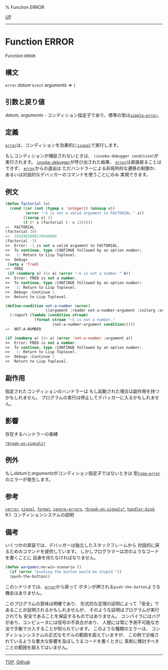 % Function ERROR

[UP](9.2.html)  

---

# Function **ERROR**


Function `ERROR`


## 構文

`error` *datum* `&rest` *arguments* => `|`


## 引数と戻り値

*datum*, *arguments* - コンディション指定子であり、標準の型は[`simple-error`](9.2.simple-error.html)。


## 定義

[`error`](9.2.error-function.html)は、コンディションを効果的に[`signal`](9.2.signal.html)で実行します。

もしコンディションが捕捉されないときは、
`(invoke-debugger condition)`が実行されます。
[`invoke-debugger`](9.2.invoke-debugger.html)が呼び出された結果、
[`error`](9.2.error-function.html)は直接戻ることはできず、
[`error`](9.2.error-function.html)からの退出は
ただハンドラーによる非局所的な遷移の制御か、
あるいは対話的なデバッガーのコマンドを使うことにのみ
実現できます。


## 例文

```lisp
(defun factorial (x)
  (cond ((or (not (typep x 'integer)) (minusp x))
         (error "~S is not a valid argument to FACTORIAL." x))
        ((zerop x) 1)
        (t (* x (factorial (- x 1))))))
=>  FACTORIAL
(factorial 20)
=>  2432902008176640000
(factorial -1)
>>  Error: -1 is not a valid argument to FACTORIAL.
>>  To continue, type :CONTINUE followed by an option number:
>>   1: Return to Lisp Toplevel.
>>  Debug> 
 (setq a 'fred)
=>  FRED
 (if (numberp a) (1+ a) (error "~S is not a number." A))
>>  Error: FRED is not a number.
>>  To continue, type :CONTINUE followed by an option number:
>>   1: Return to Lisp Toplevel.
>>  Debug> :Continue 1
>>  Return to Lisp Toplevel.

(define-condition not-a-number (error) 
                  ((argument :reader not-a-number-argument :initarg :argument))
  (:report (lambda (condition stream)
             (format stream "~S is not a number."
                     (not-a-number-argument condition)))))
=>  NOT-A-NUMBER

(if (numberp a) (1+ a) (error 'not-a-number :argument a))
>>  Error: FRED is not a number.
>>  To continue, type :CONTINUE followed by an option number:
>>   1: Return to Lisp Toplevel.
>>  Debug> :Continue 1
>>  Return to Lisp Toplevel.
```


## 副作用

指定されたコンディションのハンドラーは
もし起動された場合は副作用を持つかもしれません。
プログラムの実行は停止してデバッガーに入るかもしれません。


## 影響

存在するハンドラーの束縛

[`*break-on-signals*`](9.2.break-on-signals.html)


## 例外

もし*datum*と*arguments*がコンディション指定子ではないときは
型[`type-error`](4.4.type-error.html)のエラーが発生します。


## 参考

[`cerror`](9.2.cerror.html),
[`signal`](9.2.signal.html),
[`format`](22.4.format.html),
[`ignore-errors`](9.2.ignore-errors.html),
[`*break-on-signals*`](9.2.break-on-signals.html),
[`handler-bind`](9.2.handler-bind.html),
9.1. コンディションシステムの説明


## 備考

いくつかの実装では、デバッガーは独立したスタックフレームから
対話的に戻るためのコマンドを提供しています。
しかしプログラマーは次のようなコードを書くことに
自身を持たなければなりません。

```lisp
(defun wargames:no-win-scenario ()
  (if (error "pushing the button would be stupid."))
  (push-the-button))
```

このシナリオでは、[`error`](9.2.error-function.html)から戻って
ボタンが押される`push-the-button`ような機会はありません。

このプログラムの意味は明確であり、
形式的な定理の証明によって「安全」であることが証明されるかもしれませんが、
そのような証明はプログラムが実行されても
安全であることを保証するものではありません。
コンパイラにはバグがあり、コンピュータには信号の不具合があり、
人間には常に予測不可能な方法で手動で介入することが知られています。
このような種類のエラーは、
コンディションシステムの正式なモデルの範囲を超えていますが、
この例で示唆されているような重大な影響を及ぼしうるコードを書くときに
真剣に検討すべきことの範囲を超えてはいません。


---
[TOP](index.html),  [Github](https://github.com/nptcl/npt-japanese)

